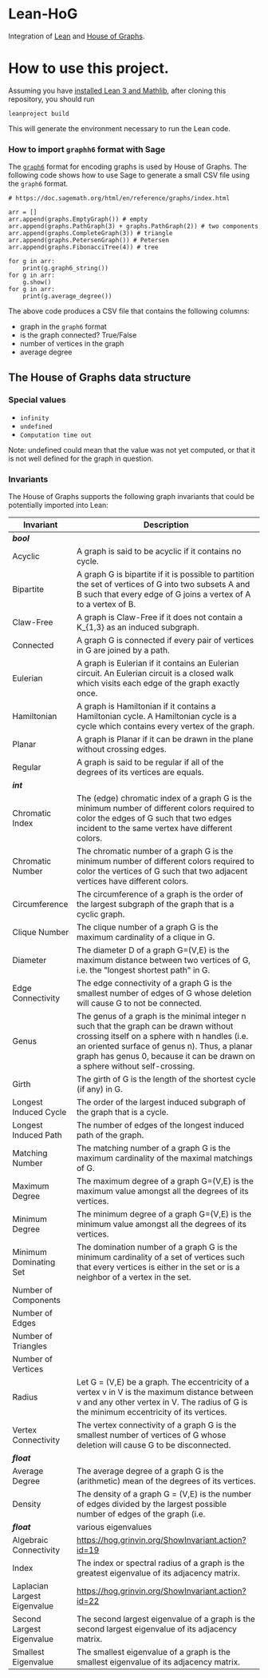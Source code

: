 # Lean-HoG

Integration of [Lean](https://leanprover.github.io) and [House of Graphs](http://hog.grinvin.org/).

# How to use this project.

Assuming you have [installed Lean 3 and Mathlib](https://leanprover-community.github.io/index.html), after cloning this repository, you should run

    leanproject build

This will generate the environment necessary to run the Lean code.


### How to import `graphh6` format with Sage

The [`graph6`](https://users.cecs.anu.edu.au/~bdm/data/formats.txt)  format for encoding graphs is used by House of Graphs. The following code shows how to use Sage to generate a small CSV file using the `graph6` format.

```
# https://doc.sagemath.org/html/en/reference/graphs/index.html

arr = []
arr.append(graphs.EmptyGraph()) # empty
arr.append(graphs.PathGraph(3) + graphs.PathGraph(2)) # two components
arr.append(graphs.CompleteGraph(3)) # triangle
arr.append(graphs.PetersenGraph()) # Petersen
arr.append(graphs.FibonacciTree(4)) # tree

for g in arr:
    print(g.graph6_string())
for g in arr:
    g.show()
for g in arr:
    print(g.average_degree())
```

The above code produces a CSV file that contains the following columns:

* graph in the `graph6` format
* is the graph connected? True/False
* number of vertices in the graph
* average degree

## The House of Graphs data structure

### Special values

* `infinity`
* `undefined`
* `Computation time out`

Note: undefined could mean that the value was not yet computed, or that it is not well defined for the graph in question.

### Invariants

The House of Graphs supports the following graph invariants that could be potentially imported into Lean:

| Invariant                    | Description  |
|------------------------------|--------------|
| ***bool***                   |  |
| Acyclic                      | A graph is said to be acyclic if it contains no cycle.  |
| Bipartite                    | A graph G is bipartite if it is possible to partition the set of vertices of G into two subsets A and B such that every edge of G joins a vertex of A to a vertex of B. |
| Claw-Free                    | A graph is Claw-Free if it does not contain a K_{1,3} as an induced subgraph. |
| Connected                    | A graph G is connected if every pair of vertices in G are joined by a path. |
| Eulerian                     | A graph is Eulerian if it contains an Eulerian circuit. An Eulerian circuit is a closed walk which visits each edge of the graph exactly once. |
| Hamiltonian                  | A graph is Hamiltonian if it contains a Hamiltonian cycle. A Hamiltonian cycle is a cycle which contains every vertex of the graph. |
| Planar                       | A graph is Planar if it can be drawn in the plane without crossing edges. |
| Regular                      | A graph is said to be regular if all of the degrees of its vertices are equals. |
| ***int***                    |  |
| Chromatic Index              | The (edge) chromatic index of a graph G is the minimum number of different colors required to color the edges of G such that two edges incident to the same vertex have different colors. |
| Chromatic Number             | The chromatic number of a graph G is the minimum number of different colors required to color the vertices of G such that two adjacent vertices have different colors. |
| Circumference                | The circumference of a graph is the order of the largest subgraph of the graph that is a cyclic graph. |
| Clique Number                | The clique number of a graph G is the maximum cardinality of a clique in G. |
| Diameter                     | The diameter D of a graph G=(V,E) is the maximum distance between two vertices of G, i.e. the "longest shortest path" in G. |
| Edge Connectivity            | The edge connectivity of a graph G is the smallest number of edges of G whose deletion will cause G to not be connected. |
| Genus                        | The genus of a graph is the minimal integer n such that the graph can be drawn without crossing itself on a sphere with n handles (i.e. an oriented surface of genus n). Thus, a planar graph has genus 0, because it can be drawn on a sphere without self-crossing. |
| Girth                        | The girth of G is the length of the shortest cycle (if any) in G. |
| Longest Induced Cycle        | The order of the largest induced subgraph of the graph that is a cycle. |
| Longest Induced Path         | The number of edges of the longest induced path of the graph. |
| Matching Number              | The matching number of a graph G is the maximum cardinality of the maximal matchings of G. |
| Maximum Degree               | The maximum degree of a graph G=(V,E) is the maximum value amongst all the degrees of its vertices. |
| Minimum Degree               | The minimum degree of a graph G=(V,E) is the minimum value amongst all the degrees of its vertices. |
| Minimum Dominating Set       | The domination number of a graph G is the minimum cardinality of a set of vertices such that every vertices is either in the set or is a neighbor of a vertex in the set. |
| Number of Components         |  |
| Number of Edges              |  |
| Number of Triangles          |  |
| Number of Vertices           |  |
| Radius                       | Let G = (V,E) be a graph. The eccentricity of a vertex v in V is the maximum distance between v and any other vertex in V. The radius of G is the minimum eccentricity of its vertices. |
| Vertex Connectivity          | The vertex connectivity of a graph G is the smallest number of vertices of G whose deletion will cause G to be disconnected. |
| ***float***                  |  |
| Average Degree               | The average degree of a graph G is the (arithmetic) mean of the degrees of its vertices. |
| Density                      | The density of a graph G = (V,E) is the number of edges divided by the largest possible number of edges of the graph (i.e. |V|*(|V|-1)/2). |
| ***float***                  | various eigenvalues  |
| Algebraic Connectivity       | https://hog.grinvin.org/ShowInvariant.action?id=19 |
| Index                        | The index or spectral radius of a graph is the greatest eigenvalue of its adjacency matrix. |
| Laplacian Largest Eigenvalue | https://hog.grinvin.org/ShowInvariant.action?id=22 |
| Second Largest Eigenvalue    | The second largest eigenvalue of a graph is the second largest eigenvalue of its adjacency matrix. |
| Smallest Eigenvalue          | The smallest eigenvalue of a graph is the smallest eigenvalue of its adjacency matrix. |
